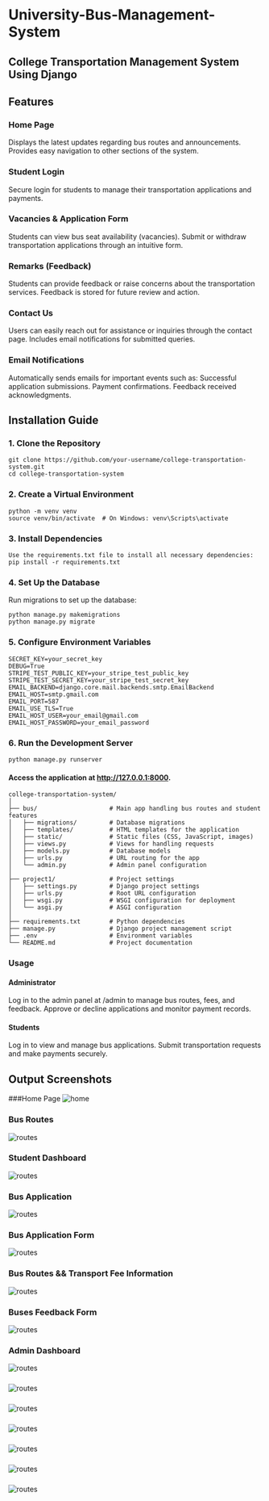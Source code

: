 
# University-Bus-Management-System 

## College Transportation Management System Using Django

## Features
### Home Page
Displays the latest updates regarding bus routes and announcements.
Provides easy navigation to other sections of the system.

### Student Login
Secure login for students to manage their transportation applications and payments.

### Vacancies & Application Form
Students can view bus seat availability (vacancies).
Submit or withdraw transportation applications through an intuitive form.

### Remarks (Feedback)
Students can provide feedback or raise concerns about the transportation services.
Feedback is stored for future review and action.

### Contact Us
Users can easily reach out for assistance or inquiries through the contact page.
Includes email notifications for submitted queries.

### Email Notifications
Automatically sends emails for important events such as:
Successful application submissions.
Payment confirmations.
Feedback received acknowledgments.

## Installation Guide
### 1. Clone the Repository
```
git clone https://github.com/your-username/college-transportation-system.git
cd college-transportation-system 
```
### 2. Create a Virtual Environment
```
python -m venv venv
source venv/bin/activate  # On Windows: venv\Scripts\activate
```
### 3. Install Dependencies
```
Use the requirements.txt file to install all necessary dependencies:
pip install -r requirements.txt
```

### 4. Set Up the Database
Run migrations to set up the database:
```
python manage.py makemigrations
python manage.py migrate
```

### 5. Configure Environment Variables
``` Create a .env file in the root directory and include the following:  
SECRET_KEY=your_secret_key  
DEBUG=True  
STRIPE_TEST_PUBLIC_KEY=your_stripe_test_public_key  
STRIPE_TEST_SECRET_KEY=your_stripe_test_secret_key  
EMAIL_BACKEND=django.core.mail.backends.smtp.EmailBackend  
EMAIL_HOST=smtp.gmail.com  
EMAIL_PORT=587  
EMAIL_USE_TLS=True  
EMAIL_HOST_USER=your_email@gmail.com  
EMAIL_HOST_PASSWORD=your_email_password  
```
### 6. Run the Development Server
```python manage.py runserver```

#### Access the application at http://127.0.0.1:8000.

``` ## Folder Structure
college-transportation-system/  
│  
├── bus/                    # Main app handling bus routes and student features  
│   ├── migrations/         # Database migrations  
│   ├── templates/          # HTML templates for the application  
│   ├── static/             # Static files (CSS, JavaScript, images)  
│   ├── views.py            # Views for handling requests   
│   ├── models.py           # Database models  
│   ├── urls.py             # URL routing for the app  
│   └── admin.py            # Admin panel configuration  
│
├── project1/               # Project settings  
│   ├── settings.py         # Django project settings  
│   ├── urls.py             # Root URL configuration  
│   ├── wsgi.py             # WSGI configuration for deployment  
│   └── asgi.py             # ASGI configuration  
│
├── requirements.txt        # Python dependencies  
├── manage.py               # Django project management script  
├── .env                    # Environment variables  
└── README.md               # Project documentation 

```

### Usage
#### Administrator
Log in to the admin panel at /admin to manage bus routes, fees, and feedback.
Approve or decline applications and monitor payment records.
#### Students
Log in to view and manage bus applications.
Submit transportation requests and make payments securely.

## Output Screenshots
###Home Page
![home](screenshots/Screenshot%202024-10-31%20081816.png)
### Bus Routes
![routes](screenshots/Screenshot%202024-10-31%20081902.png)

### Student Dashboard
![routes](screenshots/Screenshot%202024-10-31%20081954.png)
### Bus Application
![routes](screenshots/Screenshot%202024-10-31%20082014.png)
### Bus Application Form
![routes](screenshots/Screenshot%202024-10-31%20082027.png)
### Bus Routes && Transport Fee Information
![routes](screenshots/Screenshot%202024-10-31%20082050.png)
###  Buses Feedback Form
![routes](screenshots/Screenshot%202024-10-31%20082109.png)
### Admin Dashboard
![routes](screenshots/Screenshot%202024-10-31%20082145.png)
###
![routes](screenshots/Screenshot%202024-10-31%20082155.png)
###
![routes](screenshots/Screenshot%202024-10-31%20082208.png)
###
![routes](screenshots/Screenshot%202024-10-31%20082218.png)
###
![routes](screenshots/Screenshot%202024-10-31%20082231.png)
###
![routes](screenshots/Screenshot%202024-10-31%20082218.png)
###
![routes](screenshots/Screenshot%202024-10-31%20082257.png)


